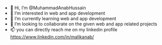 - 👋 Hi, I’m @MuhammadAnabHussain
- 👀 I’m interested in web and app development
- 🌱 I’m currently learning web and app development
- 💞️ I’m looking to collaborate on the given web and app related projects
- 📫 you can directly reach me on my linkedin profile https://www.linkedin.com/in/malikanab/

<!---
MuhammadAnabHussain/MuhammadAnabHussain is a ✨ special ✨ repository because its `README.md` (this file) appears on your GitHub profile.
You can click the Preview link to take a look at your changes.
--->
